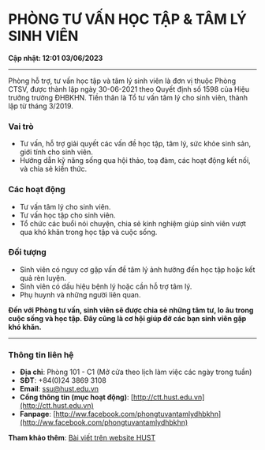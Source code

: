 # PHÒNG TƯ VẤN HỌC TẬP & TÂM LÝ SINH VIÊN

**Cập nhật: 12:01 03/06/2023**

---

Phòng hỗ trợ, tư vấn học tập và tâm lý sinh viên là đơn vị thuộc Phòng CTSV, được thành lập ngày 30-06-2021 theo Quyết định số 1598 của Hiệu trưởng trường ĐHBKHN. Tiền thân là Tổ tư vấn tâm lý cho sinh viên, thành lập từ tháng 3/2019.

### Vai trò
- Tư vấn, hỗ trợ giải quyết các vấn đề học tập, tâm lý, sức khỏe sinh sản, giới tính cho sinh viên.
- Hướng dẫn kỹ năng sống qua hội thảo, toạ đàm, các hoạt động kết nối, và chia sẻ kiến thức.

### Các hoạt động
- Tư vấn tâm lý cho sinh viên.
- Tư vấn học tập cho sinh viên.
- Tổ chức các buổi nói chuyện, chia sẻ kinh nghiệm giúp sinh viên vượt qua khó khăn trong học tập và cuộc sống.

### Đối tượng
- Sinh viên có nguy cơ gặp vấn đề tâm lý ảnh hưởng đến học tập hoặc kết quả rèn luyện.
- Sinh viên có dấu hiệu bệnh lý hoặc cần hỗ trợ tâm lý.
- Phụ huynh và những người liên quan.

**Đến với Phòng tư vấn, sinh viên sẽ được chia sẻ những tâm tư, lo âu trong cuộc sống và học tập. Đây cũng là cơ hội giúp đỡ các bạn sinh viên gặp khó khăn.**

---

### Thông tin liên hệ
- **Địa chỉ**: Phòng 101 - C1 (Mở cửa theo lịch làm việc các ngày trong tuần)
- **SĐT**: +84(0)24 3869 3108
- **Email**: ssu@hust.edu.vn
- **Cổng thông tin (mục hoạt động)**: [http://ctt.hust.edu.vn](http://ctt.hust.edu.vn)
- **Fanpage**: [http://ww.facebook.com/phongtuvantamlydhbkhn](http://ww.facebook.com/phongtuvantamlydhbkhn)

**Tham khảo thêm**: [Bài viết trên website HUST](https://hust.edu.vn/vi/sinh-vien/sinh-vien-hien-tai/bach-khoa-co-can-phong-giup-sinh-vien-bo-quen-buon-lo-ap-luc-646334.html)

